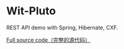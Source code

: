 # Wit-Pluto
REST API demo with Spring, Hibernate, CXF.

[Full source code（完整的源代码）](https://github.com/witpool/wit-pluto/blob/master/Wit-Pluto-V1.0.zip)
